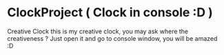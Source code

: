 # ClockProject ( Clock in console :D )
Creative Clock
this is my creative clock, you may ask where the creativeness ? Just open it and go to console window, you will be amazed :D
